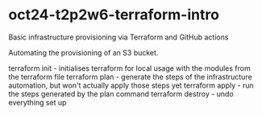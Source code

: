 # oct24-t2p2w6-terraform-intro
Basic infrastructure provisioning via Terraform and GitHub actions

Automating the provisioning of an S3 bucket.

terraform init - initialises terraform for local usage with the modules from the terraform file
terraform plan - generate the steps of the infrastructure automation, but won't actually apply those steps yet
terraform apply - run the steps generated by the plan command
terraform destroy - undo everything set up